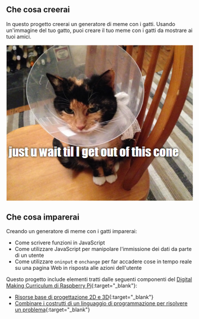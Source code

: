 ## Che cosa creerai

In questo progetto creerai un generatore di meme con i gatti. Usando un'immagine del tuo gatto, puoi creare il tuo meme con i gatti da mostrare ai tuoi amici.

![Meme di esempio](images/example-meme.png)

## Che cosa imparerai

Creando un generatore di meme con i gatti imparerai:

- Come scrivere funzioni in JavaScript
- Come utilizzare JavaScript per manipolare l'immissione dei dati da parte di un utente
- Come utilizzare `oninput` e `onchange` per far accadere cose in tempo reale su una pagina Web in risposta alle azioni dell'utente

Questo progetto include elementi tratti dalle seguenti componenti del [Digital Making Curriculum di Raspberry Pi](https://www.raspberrypi.org/curriculum/){:target="_blank"}:

- [Risorse base di progettazione 2D e 3D](https://www.raspberrypi.org/curriculum/design/creator){:target="_blank"}
- [Combinare i costrutti di un linguaggio di programmazione per risolvere un problema](https://www.raspberrypi.org/curriculum/programming/builder){:target="_blank"}

